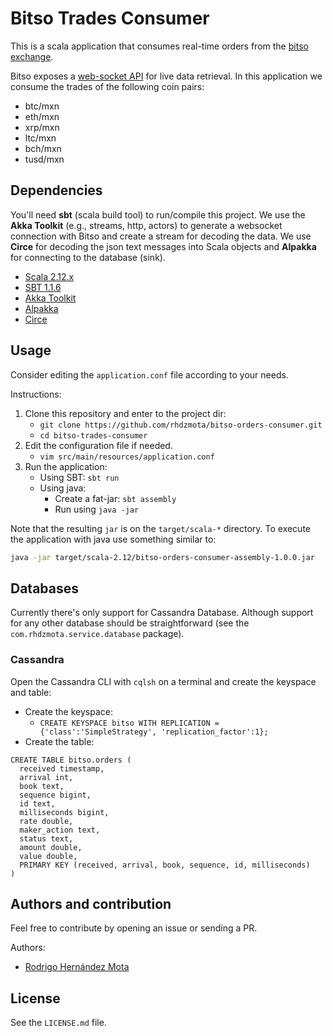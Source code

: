 # Bitso Trades Consumer

This is a scala application that consumes real-time orders from the
[bitso exchange](https://bitso.com/?l=en). 

Bitso exposes a [web-socket API](https://bitso.com/api_info/?shell#websocket-api) 
for live data retrieval. In this application we consume the trades 
of the following coin pairs:
* btc/mxn
* eth/mxn
* xrp/mxn
* ltc/mxn
* bch/mxn
* tusd/mxn

## Dependencies

You'll need **sbt** (scala build tool) to run/compile this project.
We use the **Akka Toolkit** (e.g., streams, http, actors) to generate
a websocket connection with Bitso and create a stream for 
decoding the data. We use **Circe** for decoding the json text 
messages into Scala objects and **Alpakka** for connecting to 
the database (sink).

* [Scala 2.12.x](https://www.scala-lang.org/)
* [SBT 1.1.6](https://www.scala-sbt.org/)
* [Akka Toolkit](https://akka.io/)
* [Alpakka](https://developer.lightbend.com/docs/alpakka/current/)
* [Circe](https://circe.github.io/circe/)

## Usage
Consider editing the `application.conf` file according to your needs. 

Instructions:
1. Clone this repository and enter to the project dir: 
    * `git clone https://github.com/rhdzmota/bitso-orders-consumer.git`
    * `cd bitso-trades-consumer`
2. Edit the configuration file if needed.
    * `vim src/main/resources/application.conf`
3. Run the application:
    * Using SBT: `sbt run`
    * Using java:
        * Create a fat-jar: `sbt assembly`
        * Run using `java -jar`
        
Note that the resulting `jar` is on the `target/scala-*` directory.
To execute the application with java use something similar to: 
```bash
java -jar target/scala-2.12/bitso-orders-consumer-assembly-1.0.0.jar
```  

## Databases

Currently there's only support for Cassandra Database. Although 
support for any other database should be straightforward (see the
`com.rhdzmota.service.database` package). 

### Cassandra

Open the Cassandra CLI with `cqlsh` on a terminal 
and create the keyspace and table: 

* Create the keyspace:
    * `CREATE KEYSPACE bitso WITH REPLICATION = {'class':'SimpleStrategy', 'replication_factor':1};`
* Create the table: 
```text
CREATE TABLE bitso.orders (
  received timestamp,
  arrival int,
  book text,
  sequence bigint,
  id text,
  milliseconds bigint,
  rate double,
  maker_action text,
  status text,
  amount double,
  value double,
  PRIMARY KEY (received, arrival, book, sequence, id, milliseconds)
)
```

## Authors and contribution
Feel free to contribute by opening an issue or sending a PR.

Authors:
* [Rodrigo Hernández Mota](https://www.linkedin.com/in/rhdzmota/)

## License

See the `LICENSE.md` file. 
